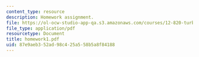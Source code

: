 ```yaml
---
content_type: resource
description: Homework assignment.
file: https://ol-ocw-studio-app-qa.s3.amazonaws.com/courses/12-820-turbulence-in-the-ocean-and-atmosphere-spring-2007/87e9aeb352ad98c425a558b5a8f84188_homework1.pdf
file_type: application/pdf
resourcetype: Document
title: homework1.pdf
uid: 87e9aeb3-52ad-98c4-25a5-58b5a8f84188
---
```

